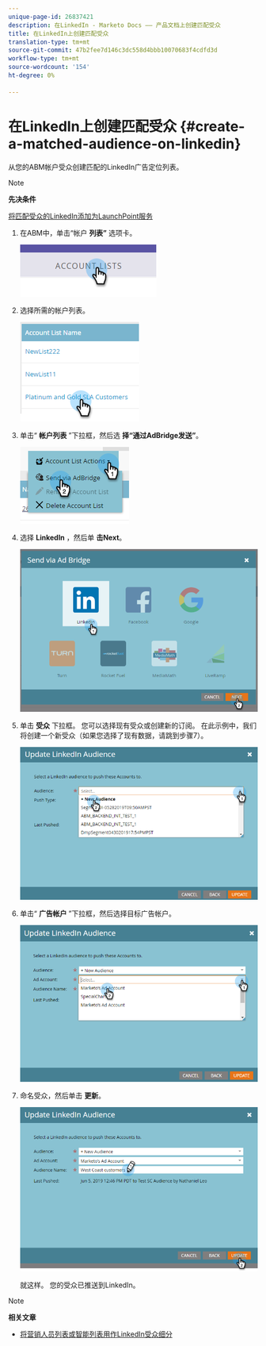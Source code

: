 ```yaml
---
unique-page-id: 26837421
description: 在LinkedIn - Marketo Docs —— 产品文档上创建匹配受众
title: 在LinkedIn上创建匹配受众
translation-type: tm+mt
source-git-commit: 47b2fee7d146c3dc558d4bbb10070683f4cdfd3d
workflow-type: tm+mt
source-wordcount: '154'
ht-degree: 0%

---
```



# 在LinkedIn上创建匹配受众 {#create-a-matched-audience-on-linkedin}

从您的ABM帐户受众创建匹配的LinkedIn广告定位列表。

>[!NOTE]
>
>**先决条件**
>
>[将匹配受众的LinkedIn添加为LaunchPoint服务](http://docs.marketo.com/x/I4Fy)

1. 在ABM中，单击“帐户 **列表”** 选项卡。

   ![](assets/one-1.png)

1. 选择所需的帐户列表。

   ![](assets/two.png)

1. 单击“ **帐户列表** ”下拉框，然后选 **择“通过AdBridge发送”**。

   ![](assets/three-1.png)

1. 选择 **LinkedIn** ，然后单 **击Next**。

   ![](assets/four-1.png)

1. 单击 **受众** 下拉框。 您可以选择现有受众或创建新的订阅。 在此示例中，我们将创建一个新受众（如果您选择了现有数据，请跳到步骤7）。

   ![](assets/five-1.png)

1. 单击“ **广告帐户** ”下拉框，然后选择目标广告帐户。

   ![](assets/six-1.png)

1. 命名受众，然后单击 **更新**。

   ![](assets/seven.png)

   就这样。 您的受众已推送到LinkedIn。

>[!NOTE]
>
>**相关文章**
>
>* [将营销人员列表或智能列表用作LinkedIn受众细分](http://docs.marketo.com/x/NIFy)

>



